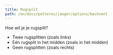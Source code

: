 ```yaml
---
title: Rugsplit
path: /en/docs/patterns/jaeger/options/backvent
---
```


Hoe wil je je rugsplit?

- Twee rugsplitten (zoals links)
- Eén rugsplit in het midden (zoals in het midden)
- Geen rugsplitten (zoals rechts)